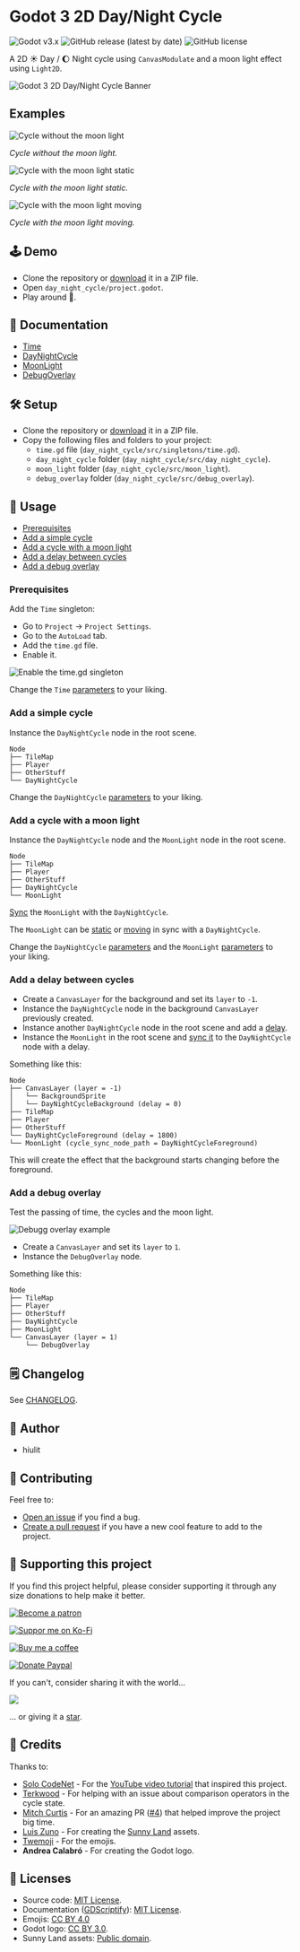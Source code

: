 # Godot 3 2D Day/Night Cycle

![Godot v3.x](https://img.shields.io/badge/Godot-v3.x-%23478cbf?logo=godot-engine&logoColor=white&style=flat-square) ![GitHub release (latest by date)](https://img.shields.io/github/v/release/hiulit/Godot-3-2D-Day-Night-Cycle?&style=flat-square) ![GitHub license](https://img.shields.io/badge/license-MIT-478cbf?style=flat-square)

A 2D ☀️ Day / 🌔 Night cycle using `CanvasModulate` and a moon light effect using `Light2D`.

![Godot 3 2D Day/Night Cycle Banner](example_images/godot_3_2D_day_night_cycle_banner.jpg)

## Examples

![Cycle without the moon light](example_images/day_night_cycle_godot_3-no-moon.gif)

*Cycle without the moon light.*

![Cycle with the moon light static](example_images/day_night_cycle_godot_3-with-moon.gif)

*Cycle with the moon light static.*

![Cycle with the moon light moving](example_images/day_night_cycle_godot_3-with-moving-moon.gif)

*Cycle with the moon light moving.*

## 🕹️ Demo

- Clone the repository or [download](https://github.com/hiulit/Godot-3-2D-Day-Night-Cycle/archive/master.zip) it in a ZIP file.
- Open `day_night_cycle/project.godot`.
- Play around 🙂.

## 📑 Documentation

- [Time](docs/src/singletons/time.md)
- [DayNightCycle](docs/src/day_night_cycle/day_night_cycle.md)
- [MoonLight](docs/src/moon_light/moon_light.md)
- [DebugOverlay](docs/src/debug_overlay/debug_overlay.md)

## 🛠️ Setup

- Clone the repository or [download](https://github.com/hiulit/Godot-3-2D-Day-Night-Cycle/archive/master.zip) it in a ZIP file.
- Copy the following files and folders to your project:
    - `time.gd` file (`day_night_cycle/src/singletons/time.gd`).
    - `day_night_cycle` folder (`day_night_cycle/src/day_night_cycle`).
    - `moon_light` folder (`day_night_cycle/src/moon_light`).
    - `debug_overlay` folder (`day_night_cycle/src/debug_overlay`).

## 🚀 Usage

- [Prerequisites](#prerequisites)
- [Add a simple cycle](#add-a-simple-cycle)
- [Add a cycle with a moon light](#add-a-cycle-with-a-moon-light)
- [Add a delay between cycles](#add-a-delay-between-cycles)
- [Add a debug overlay](#add-a-debug-overlay)

### Prerequisites

Add the `Time` singleton:

- Go to `Project` -> `Project Settings`.
- Go to the `AutoLoad` tab.
- Add the `time.gd` file.
- Enable it.

![Enable the time.gd singleton](example_images/enable_time_singleton.png)

Change the `Time` [parameters](docs/src/singletons/time.md) to your liking.

### Add a simple cycle

Instance the `DayNightCycle` node in the root scene.

```
Node
├── TileMap
├── Player
├── OtherStuff
└── DayNightCycle
```

Change the `DayNightCycle` [parameters](docs/src/day_night_cycle/day_night_cycle.md) to your liking.

### Add a cycle with a moon light

Instance the `DayNightCycle` node and the `MoonLight` node in the root scene.

```
Node
├── TileMap
├── Player
├── OtherStuff
├── DayNightCycle
└── MoonLight
```

[Sync](docs/src/moon_light/moon_light.md#cycle_sync_node_path) the `MoonLight` with the `DayNightCycle`.

The `MoonLight` can be [static](docs/src/moon_light/moon_light.md#static_moon) or [moving](docs/src/moon_light/moon_light.md#move_moon) in sync with a `DayNightCycle`.

Change the `DayNightCycle` [parameters](docs/src/day_night_cycle/day_night_cycle.md) and the `MoonLight` [parameters](docs/src/moon_light/moon_light.md) to your liking.

### Add a delay between cycles

- Create a `CanvasLayer` for the background and set its `layer` to `-1`.
- Instance the `DayNightCycle` node in the background `CanvasLayer` previously created.
- Instance another `DayNightCycle` node in the root scene and add a [delay](docs/src/day_night_cycle/day_night_cycle.md#delay).
- Instance the `MoonLight` in the root scene and [sync it](docs/src/moon_light/moon_light.md#cycle_sync_node_path) to the `DayNightCycle` node with a delay.

Something like this:

```
Node
├── CanvasLayer (layer = -1)
│   └── BackgroundSprite
│   └── DayNightCycleBackground (delay = 0)
├── TileMap
├── Player
├── OtherStuff
└── DayNightCycleForeground (delay = 1800)
└── MoonLight (cycle_sync_node_path = DayNightCycleForeground)
```

This will create the effect that the background starts changing before the foreground.

### Add a debug overlay

Test the passing of time, the cycles and the moon light.

![Debugg overlay example](example_images/debug_overlay_example.png)

- Create a `CanvasLayer` and set its `layer` to `1`.
- Instance the `DebugOverlay` node.

Something like this:

```
Node
├── TileMap
├── Player
├── OtherStuff
├── DayNightCycle
├── MoonLight
└── CanvasLayer (layer = 1)
    └── DebugOverlay
```

## 🗒️ Changelog

See [CHANGELOG](/CHANGELOG.md).

## 👤 Author

- hiulit

## 🤝 Contributing

Feel free to:

- [Open an issue](https://github.com/hiulit/Godot-3-2D-Day-Night-Cycle/issues) if you find a bug.
- [Create a pull request](https://github.com/hiulit/Godot-3-2D-Day-Night-Cycle/pulls) if you have a new cool feature to add to the project.

## 🙌 Supporting this project

If you find this project helpful, please consider supporting it through any size donations to help make it better.

[![Become a patron](https://img.shields.io/badge/Become_a_patron-ff424d?logo=Patreon&style=for-the-badge&logoColor=white)](https://www.patreon.com/hiulit)

[![Suppor me on Ko-Fi](https://img.shields.io/badge/Support_me_on_Ko--fi-F16061?logo=Ko-fi&style=for-the-badge&logoColor=white)](https://ko-fi.com/F2F7136ND)

[![Buy me a coffee](https://img.shields.io/badge/Buy_me_a_coffee-FFDD00?logo=buy-me-a-coffee&style=for-the-badge&logoColor=black)](https://www.buymeacoffee.com/hiulit)

[![Donate Paypal](https://img.shields.io/badge/PayPal-00457C?logo=PayPal&style=for-the-badge&label=Donate)](https://www.paypal.com/paypalme/hiulit)

If you can't, consider sharing it with the world...

[![](https://img.shields.io/badge/Share_on_Twitter-1DA1F2?style=for-the-badge&logo=twitter&logoColor=white)](https://twitter.com/intent/tweet?url=https%3A%2F%2Fgithub.com%2Fhiulit%2FGodot-3-2D-Day-Night-Cycle&text=%22Godot+3+2D+Day%2FNight+Cycle%22%0D%0AA+2D+%E2%98%80%EF%B8%8F+Day+%2F+%F0%9F%8C%94+Night+cycle+using+CanvasModulate+and+a+moon+light+effect+using+Light2D+by+%40hiulit)

... or giving it a [star](https://github.com/hiulit/Godot-3-2D-Day-Night-Cycle/stargazers).

## 👏 Credits

Thanks to:

- [Solo CodeNet](https://twitter.com/codenetsolo) - For the [YouTube video tutorial](https://www.youtube.com/watch?v=sz8fyzvB6q0) that inspired this project.
- [Terkwood](https://github.com/Terkwood) - For helping with an issue about comparison operators in the cycle state.
- [Mitch Curtis](https://github.com/mitchcurtis) - For an amazing PR ([#4](https://github.com/hiulit/Godot-3-2D-Day-Night-Cycle/pull/4)) that helped improve the project big time.
- [Luis Zuno](https://twitter.com/ansimuz) - For creating the [Sunny Land](https://opengameart.org/content/sunny-land-2d-pixel-art-pack) assets.
- [Twemoji](https://twemoji.twitter.com/) - For the emojis.
- **Andrea Calabró** - For creating the Godot logo.

## 📝 Licenses

- Source code: [MIT License](/LICENSE).
- Documentation ([GDScriptify](https://github.com/hiulit/gdscriptify)): [MIT License](/LICENSE_GDSCRIPTIFY.txt).
- Emojis: [CC BY 4.0](https://creativecommons.org/licenses/by/4.0/)
- Godot logo: [CC BY 3.0](https://creativecommons.org/licenses/by/3.0/).
- Sunny Land assets: [Public domain](https://creativecommons.org/publicdomain/zero/1.0/deed).
